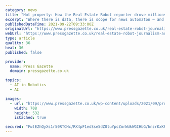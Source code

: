 ```yaml
---
category: news
title: "Hot property: How the Real Estate Robot reporter drove millions of page views"
excerpt: "Where there is data, there is scope for news automaton – and property sales are all about the numbers. Reader surveys have shown there is a huge appetite for local property news. Following its success with United Robots’ first live sports robot,"
publishedDateTime: 2021-09-22T09:33:00Z
originalUrl: "https://www.pressgazette.co.uk/real-estate-robot-journalism-automated-property/"
webUrl: "https://www.pressgazette.co.uk/real-estate-robot-journalism-automated-property/"
type: article
quality: 36
heat: 36
published: false

provider:
  name: Press Gazette
  domain: pressgazette.co.uk

topics:
  - AI in Robotics
  - AI

images:
  - url: "https://www.pressgazette.co.uk/wp-content/uploads/2021/09/property.jpg"
    width: 708
    height: 532
    isCached: true

secured: "FwtEZhQyXs1r50RTCHc/RX4pF1edSse5dZ0tuYpcZmrWdkWGIHbG/hnzrKxKR7ZAy1nH4uNr0Fv3ltm5p2yT4Mkt1lU6Mze04eND+2BjwVFHpcX8goKkugiRf7Xu51iRgiopyv1cwAbnp+KKZrKsnUpVNETFrYiXJo0Fwwnk4267vLI1Iq7zjlOc5Qn+SZ3SDMigHneOEadwKGeGVcMljOv8FvjdTCh6eQq6IYXGMUsK6eviycy3qIThVzXl04Fo66IqPLXYKYWrmJyvO8LGua7zqqUDnGX+c2/0LTt9zX/+SyulXEzSGgFGs9Ymc9sqX+N/5mA1nv+PYJpyawO+dGQW9ZCoCAYixjNV7/JlT/U=;S3Z8BN2Nz2hwr+fqzE0ayg=="
---
```


